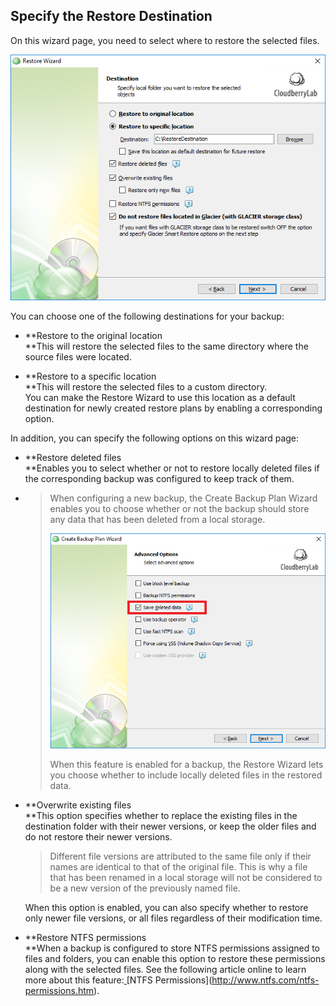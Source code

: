 ## Specify the Restore Destination

On this wizard page, you need to select where to restore the selected files.

![](/assets/specify-restore-destination.png)

You can choose one of the following destinations for your backup:

* **Restore to the original location                  
  **This will restore the selected files to the same directory where the source files were located.

* **Restore to a specific location                  
  **This will restore the selected files to a custom directory.  
  You can make the Restore Wizard to use this location as a default destination for newly created restore plans by enabling a corresponding option.

In addition, you can specify the following options on this wizard page:

* **Restore deleted files            
  **Enables you to select whether or not to restore locally deleted files if the corresponding backup was configured to keep track of them.

* > When configuring a new backup, the Create Backup Plan Wizard enables you to choose whether or not the backup should store any data that has been deleted from a local storage.
  >
  > ![](/assets/backup-files-save-deleted-data.png)
  >
  > When this feature is enabled for a backup, the Restore Wizard lets you choose whether to include locally deleted files in the restored data.​
* **Overwrite existing files    
  **This option specifies whether to replace the existing files in the destination folder with their newer versions, or keep the older files and do not restore their newer versions.

  > Different file versions are attributed to the same file only if their names are identical to that of the original file. This is why a file that has been renamed in a local storage will not be considered to be a new version of the previously named file.

  When this option is enabled, you can also specify whether to restore only newer file versions, or all files regardless of their modification time.

* **Restore NTFS permissions            
  **When a backup is configured to store NTFS permissions assigned to files and folders, you can enable this option to restore these permissions along with the selected files. See the following article online to learn more about this feature:[ ](http://www.ntfs.com/ntfs-permissions.htm.)[NTFS Permissions](http://www.ntfs.com/ntfs-permissions.htm).



